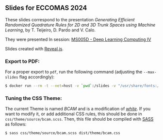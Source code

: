 ## Slides for ECCOMAS 2024

These slides correspond to the presentation *Generating Efficient Randomized Quadrature Rules for 2D and 3D Trunk Spaces using Machine Learning*, by T. Teijeiro, D. Pardo and V. Calo. 

They were presented In session: [MS005D - Deep Learning Computing IV](https://eccomas2024.org/event/session/57b14175-f81f-11ee-a60e-000c29ddfc0c)

Slides created with [Reveal.js](https://revealjs.com/).

### Export to PDF:

For a proper export to `pdf`, run the following command (adjusting the `--max-slides` flag accordingly):

```bash
$ docker run --rm -t --net=host -v `pwd`:/slides -v "/usr/share/fonts:/home/node/.local/share/fonts" astefanutti/decktape generic --key=" " --max-slides=50 index.html slides.pdf
```

### Tuning the CSS Theme:

The current Theme is named *BCAM* and is a modification of [*white*](https://revealjs.com/themes/). If you want to modify it, or add additional CSS rules, this should be done in `css/theme/source/bcam.scss`. Then, this file should be compiled with [SASS](https://sass-lang.com/) as follows:

```bash
$ sass css/theme/source/bcam.scss dist/theme/bcam.css
```

